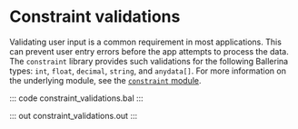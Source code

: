 # Constraint validations

Validating user input is a common requirement in most applications. 
This can prevent user entry errors before the app attempts to process the data. 
The `constraint` library provides such validations for the following Ballerina types: `int`, `float`, `decimal`, `string`, and `anydata[]`.
For more information on the underlying module,
see the [`constraint` module](https://lib.ballerina.io/ballerina/constraint/latest/).

::: code constraint_validations.bal :::

::: out constraint_validations.out :::